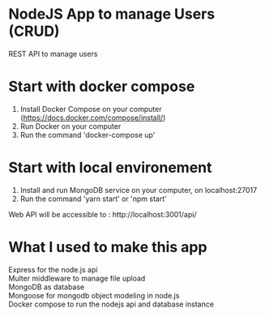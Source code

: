 # NodeJS App to manage Users (CRUD)

REST API to manage users

# Start with docker compose

1. Install Docker Compose on your computer (https://docs.docker.com/compose/install/)
2. Run Docker on your computer
3. Run the command 'docker-compose up'

# Start with local environement

1. Install and run MongoDB service on your computer, on localhost:27017
2. Run the command 'yarn start' or 'npm start'

Web API will be accessible to : http://localhost:3001/api/

# What I used to make this app

Express for the node.js api\
Multer middleware to manage file upload\
MongoDB as database\
Mongoose for mongodb object modeling in node.js\
Docker compose to run the nodejs api and database instance
